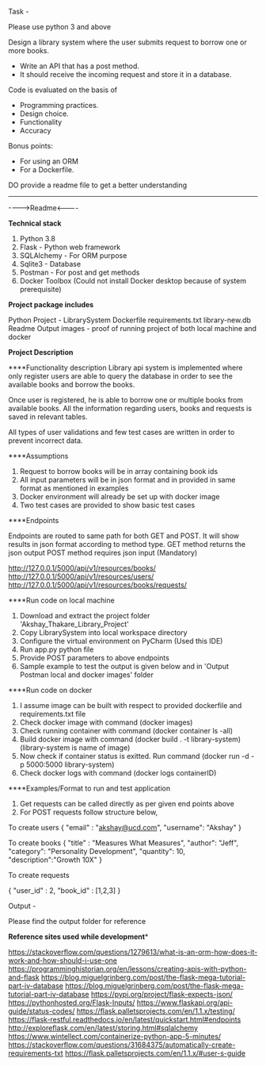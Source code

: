 
Task -

Please use python 3 and above

Design a library system where the user submits request to borrow one or more books.
- Write an API that has a post method.
- It should receive the incoming request and store it in a database.
 
Code is evaluated on the basis of 
- Programming practices.
- Design choice.
- Functionality
- Accuracy

Bonus points:
- For using an ORM
- For a Dockerfile.

DO provide a readme file to get a better understanding
*************************************************************

---->Readme<----

****Technical stack****
1. Python 3.8
2. Flask - Python web framework
3. SQLAlchemy - For ORM purpose
4. Sqlite3 - Database
5. Postman - For post and get methods
6. Docker Toolbox (Could not install Docker desktop because of system prerequisite)

****Project package includes****

Python Project - LibrarySystem
Dockerfile
requirements.txt
library-new.db
Readme
Output images - proof of running project of both local machine and docker 

****Project Description****

****Functionality description
Library api system is implemented where only register users are able to query the database
in order to see the available books and borrow the books.

Once user is registered, he is able to borrow one or multiple books from available books. All the information
regarding users, books and requests is saved in relevant tables.

All types of user validations and few test cases are written in order to prevent incorrect data.

****Assumptions
1. Request to borrow books will be in array containing book ids
2. All input parameters will be in json format and in provided in same format as mentioned in examples
3. Docker environment will already be set up with docker image
4. Two test cases are provided to show basic test cases

****Endpoints

Endpoints are routed to same path for both GET and POST. It will show results in json format according to method type.
GET method returns the json output
POST method requires json input (Mandatory)


http://127.0.0.1/5000/api/v1/resources/books/
http://127.0.0.1/5000/api/v1/resources/users/
http://127.0.0.1/5000/api/v1/resources/books/requests/

****Run code on local machine
1. Download and extract the project folder 'Akshay_Thakare_Library_Project'
2. Copy LibrarySystem into local workspace directory
3. Configure the virtual environment on PyCharm (Used this IDE)
4. Run app.py python file
5. Provide POST parameters to above endpoints
6. Sample example to test the output is given below and in 'Output Postman local and docker images' folder

****Run code on docker
1. I assume image can be built with respect to provided dockerfile and requirements.txt file
2. Check docker image with command (docker images)
3. Check running container with command (docker container ls -all)
4. Build docker image with command (docker build . -t library-system) (library-system is name of image)
5. Now check if container status is exitted. Run command (docker run -d -p 5000:5000 library-system)
6. Check docker logs with command (docker logs containerID)


****Examples/Format to run and test application
1. Get requests can be called directly as per given end points above
2. For POST requests follow structure below,

To create users
{
	"email" : "akshay@ucd.com",
	"username": "Akshay"
}

To create books
{
	"title" : "Measures What Measures",
	"author": "Jeff",
	"category": "Personality Development",
	"quantity": 10,
	"description":"Growth 10X"
}

To create requests

{
	"user_id" : 2,
	"book_id" : [1,2,3]
}

Output -

Please find the output folder for reference

******Reference sites used while development*******

https://stackoverflow.com/questions/1279613/what-is-an-orm-how-does-it-work-and-how-should-i-use-one
https://programminghistorian.org/en/lessons/creating-apis-with-python-and-flask
https://blog.miguelgrinberg.com/post/the-flask-mega-tutorial-part-iv-database
https://blog.miguelgrinberg.com/post/the-flask-mega-tutorial-part-iv-database
https://pypi.org/project/flask-expects-json/
https://pythonhosted.org/Flask-Inputs/
https://www.flaskapi.org/api-guide/status-codes/
https://flask.palletsprojects.com/en/1.1.x/testing/
https://flask-restful.readthedocs.io/en/latest/quickstart.html#endpoints
http://exploreflask.com/en/latest/storing.html#sqlalchemy
https://www.wintellect.com/containerize-python-app-5-minutes/
https://stackoverflow.com/questions/31684375/automatically-create-requirements-txt
https://flask.palletsprojects.com/en/1.1.x/#user-s-guide

